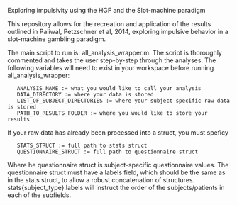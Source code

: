 Exploring impulsivity using the HGF and the Slot-machine paradigm

This repository allows for the recreation and application of the results outlined in Paliwal, Petzschner et al, 2014, exploring impulsive behavior in a slot-machine gambling paradigm. 

The main script to run is: all_analysis_wrapper.m. The script is thoroughly commented and takes the user step-by-step through the analyses. The following variables will need to exist in your workspace before running all_analysis_wrapper:

       ANALYSIS_NAME := what you would like to call your analysis
       DATA_DIRECTORY := where your data is stored
       LIST_OF_SUBJECT_DIRECTORIES := where your subject-specific raw data is stored
       PATH_TO_RESULTS_FOLDER := where you would like to store your results

If your raw data has already been processed into a struct, you must speficy
       
       STATS_STRUCT := full path to stats struct
       QUESTIONNAIRE_STRUCT := full path to questionnaire struct

Where he questionnaire struct is subject-specific questionnaire values. The questionnaire struct must have a labels field, which should be the same as in the stats struct, to allow a robust concatenation of structures. stats{subject_type}.labels will instruct the order of the subjects/patients in each of the subfields.

